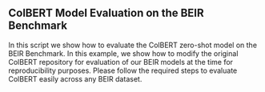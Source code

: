 ## ColBERT Model Evaluation on the BEIR Benchmark

In this script we show how to evaluate the ColBERT zero-shot model on the BEIR Benchmark.
In this example, we show how to modify the original ColBERT repository for evaluation of our BEIR models at the time for reproducibility purposes.
Please follow the required steps to evaluate ColBERT easily across any BEIR dataset.



